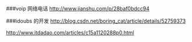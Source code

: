 ###voip 网络电话
http://www.jianshu.com/p/28baf0bdcc94

###idoubs 的开发
http://blog.csdn.net/boring_cat/article/details/52759373

http://www.itdadao.com/articles/c15a1120288p0.html

